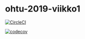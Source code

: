 # ohtu-2019-viikko1



[![CircleCI](https://circleci.com/gh/sinplosion/ohtu-2019-viikko1.svg?style=svg)](https://circleci.com/gh/sinplosion/ohtu-2019-viikko1)


[![codecov](https://codecov.io/gh/sinplosion/ohtu-2019-viikko1/branch/master/graph/badge.svg?token=M5QHUMGQ6L)](https://codecov.io/gh/sinplosion/ohtu-2019-viikko1)
